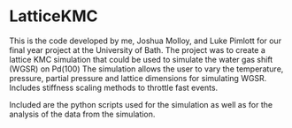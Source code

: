 # LatticeKMC
This is the code developed by me, Joshua Molloy, and Luke Pimlott for our final year project at the University of Bath.
The project was to create a lattice KMC simulation that could be used to simulate the water gas shift (WGSR) on Pd(100)
The simulation allows the user to vary the temperature, pressure, partial pressure and lattice dimensions for simulating WGSR.
Includes stiffness scaling methods to throttle fast events. 

Included are the python scripts used for the simulation as well as for the analysis of the data from the simulation. 
